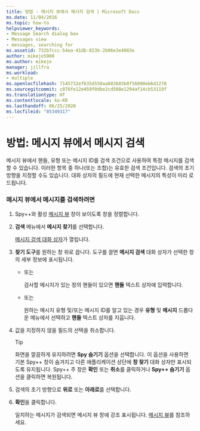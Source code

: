 ```yaml
---
title: 방법 - 메시지 뷰에서 메시지 검색 | Microsoft Docs
ms.date: 11/04/2016
ms.topic: how-to
helpviewer_keywords:
- Message Search dialog box
- Messages view
- messages, searching for
ms.assetid: 732b7ccc-54ea-41db-823b-2b96e3e4083e
author: mikejo5000
ms.author: mikejo
manager: jillfra
ms.workload:
- multiple
ms.openlocfilehash: 7145732ef635d550aa883603b0f56090eb6d1278
ms.sourcegitcommit: c076fe12e459f0dbe2cd508e1294af14cb53119f
ms.translationtype: HT
ms.contentlocale: ko-KR
ms.lasthandoff: 06/25/2020
ms.locfileid: "85349317"
---
```

# <a name="how-to-search-for-a-message-in-messages-view"></a>방법: 메시지 뷰에서 메시지 검색
메시지 뷰에서 핸들, 유형 또는 메시지 ID를 검색 조건으로 사용하여 특정 메시지를 검색할 수 있습니다. 이러한 항목 중 하나(또는 조합)는 유효한 검색 조건입니다. 검색의 초기 방향을 지정할 수도 있습니다. 대화 상자의 필드에 현재 선택한 메시지의 특성이 미리 로드됩니다.

### <a name="to-search-for-a-message-in-messages-view"></a>메시지 뷰에서 메시지를 검색하려면

1. Spy++와 활성 [메시지 뷰](../debugger/messages-view.md) 창이 보이도록 창을 정렬합니다.

2. **검색** 메뉴에서 **메시지 찾기**를 선택합니다.

    [메시지 검색 대화 상자](../debugger/message-search-dialog-box.md)가 열립니다.

3. **찾기 도구**를 원하는 창 위로 끕니다. 도구를 끌면 **메시지 검색** 대화 상자가 선택한 창의 세부 정보에 표시됩니다.

   - 또는

     검사할 메시지가 있는 창의 핸들이 있으면 **핸들** 텍스트 상자에 입력합니다.

   - 또는

     원하는 메시지 유형 및/또는 메시지 ID를 알고 있는 경우 **유형** 및 **메시지** 드롭다운 메뉴에서 선택하고 **핸들** 텍스트 상자를 지웁니다.

4. 값을 지정하지 않을 필드의 선택을 취소합니다.

   > [!TIP]
   > 화면을 깔끔하게 유지하려면 **Spy 숨기기** 옵션을 선택합니다. 이 옵션을 사용하면 기본 Spy++ 창이 숨겨지고 다른 애플리케이션 상단에 **창 찾기** 대화 상자만 표시되도록 유지됩니다. Spy++ 주 창은 **확인** 또는 **취소**를 클릭하거나 **Spy++ 숨기기** 옵션을 클릭하면 복원됩니다.

5. 검색의 초기 방향으로 **위로** 또는 **아래로**를 선택합니다.

6. **확인**을 클릭합니다.

   일치하는 메시지가 검색되면 메시지 뷰 창에 강조 표시됩니다. [메시지 뷰](../debugger/messages-view.md)를 참조하세요.